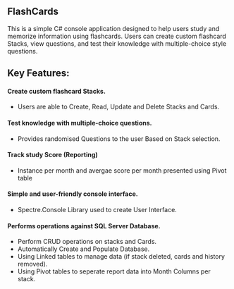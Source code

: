 ## FlashCards
This is a simple C# console application designed to help users study and memorize information using flashcards. Users can create custom flashcard Stacks, view questions, and test their knowledge with multiple-choice style questions. 

## Key Features:

#### Create custom flashcard Stacks.
  - Users are able to Create, Read, Update and Delete Stacks and Cards.
#### Test knowledge with multiple-choice questions.
  - Provides randomised Questions to the user Based on Stack selection.
#### Track study Score (Reporting)
  - Instance per month and avergae score per month presented using Pivot table
#### Simple and user-friendly console interface.
  - Spectre.Console Library used to create User Interface.
#### Performs operations against SQL Server Database.
  - Perform CRUD operations on stacks and Cards.
  - Automatically Create and Populate Database.
  - Using Linked tables to manage data (if stack deleted, cards and history removed).
  - Using Pivot tables to seperate report data into Month Columns per stack.
  

